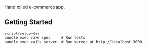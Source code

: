 Hand rolled e-commerce app.

## Getting Started

    script/setup-dev
    bundle exec rake spec     # Run tests
    bundle exec rails server  # Run server at http://localhost:3000

